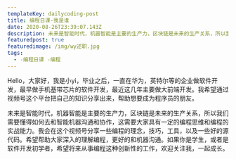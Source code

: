```yaml
---
templateKey: dailycoding-post
title: 编程日课-我是谁
date: 2020-08-26T23:39:07.143Z
description: 未来是智能时代，机器智能是主要的生产力，区块链是未来的生产关系，所以我们需要懂得如何去和智能机器沟通和协作，这需要大家具有一定的编程思维和编程的实战能力。我会在这个视频号分享一些编程的理念，技巧，工具，以及一些好的源代码。希望帮助大家深入的理解编程，更好的和机器沟通。如果你是学生，或者是软件开发初学者，希望将来从事编程这种创新性的工作，欢迎关注我，一起成长。
featuredpost: true
featuredimage: /img/wy述职.jpg
tags:
  - -编程日课 -编程
---
```

Hello，大家好，我是小yi，毕业之后，一直在华为，英特尔等的企业做软件开发，最早做手机基带芯片的软件开发，最近这几年主要做大前端开发。我希望通过视频号这个平台把自己的知识分享出来，帮助想要成为程序员的朋友。

未来是智能时代，机器智能是主要的生产力，区块链是未来的生产关系，所以我们需要懂得如何去和智能机器沟通和协作，这需要大家具有一定的编程思维和编程的实战能力。我会在这个视频号分享一些编程的理念，技巧，工具，以及一些好的源代码。希望帮助大家深入的理解编程，更好的和机器沟通。如果你是学生，或者是软件开发初学者，希望将来从事编程这种创新性的工作，欢迎关注我，一起成长。
